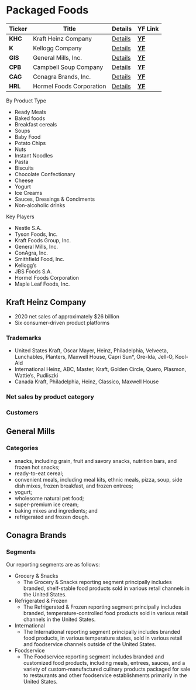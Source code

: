 # Packaged Foods

Ticker | Title | Details | YF Link
--- | --- | --- | ---
| **KHC** | Kraft Heinz Company | [Details](#Kraft-Heinz-Company) | **[YF](https://finance.yahoo.com/quote/KHC)** |
| **K** | Kellogg Company | [Details](#Kellogg-Company) | **[YF](https://finance.yahoo.com/quote/K)** |
| **GIS** | General Mills, Inc.  | [Details](#General-Mills) | **[YF](https://finance.yahoo.com/quote/GIS)** |
| **CPB** | Campbell Soup Company | [Details](#Campbell-Soup-Company) | **[YF](https://finance.yahoo.com/quote/CPB)** |
| **CAG** | Conagra Brands, Inc. | [Details](#Conagra-Brands) | **[YF](https://finance.yahoo.com/quote/CAG)** |
| **HRL** | Hormel Foods Corporation | [Details](#Hormel-Foods-Corporation) | **[YF](https://finance.yahoo.com/quote/HRL)** |

By Product Type
- Ready Meals
- Baked foods
- Breakfast cereals
- Soups
- Baby Food
- Potato Chips
- Nuts
- Instant Noodles  
- Pasta
- Biscuits
- Chocolate Confectionary  
- Cheese
- Yogurt
- Ice Creams
- Sauces, Dressings & Condiments
- Non-alcoholic drinks

Key Players
- Nestle S.A.
- Tyson Foods, Inc.
- Kraft Foods Group, Inc.
- General Mills, Inc.
- ConAgra, Inc.
- Smithfield Food, Inc.
- Kellogg’s
- JBS Foods S.A.
- Hormel Foods Corporation
- Maple Leaf Foods, Inc.

## Kraft Heinz Company
- 2020 net sales of approximately $26 billion
- Six consumer-driven product platforms

### Trademarks
- United States Kraft, Oscar Mayer, Heinz, Philadelphia, Velveeta, Lunchables, Planters, Maxwell House, Capri Sun*, Ore-Ida, Jell-O, Kool-Aid
- International Heinz, ABC, Master, Kraft, Golden Circle, Quero, Plasmon, Wattie’s, Pudliszki
- Canada Kraft, Philadelphia, Heinz, Classico, Maxwell House

### Net sales by product category


### Customers

## General Mills
### Categories
- snacks, including grain, fruit and savory snacks, nutrition bars, and frozen hot snacks;
- ready-to-eat cereal;
- convenient meals, including meal kits, ethnic meals, pizza, soup, side dish mixes, frozen breakfast, and frozen entrees;
- yogurt;
- wholesome natural pet food; 
- super-premium ice cream;
- baking mixes and ingredients; and
- refrigerated and frozen dough. 

## Conagra Brands
### Segments
Our reporting segments are as follows:
- Grocery & Snacks
  - The Grocery & Snacks reporting segment principally includes branded, shelf-stable food products sold in various retail channels in the United States.
- Refrigerated & Frozen
  - The Refrigerated & Frozen reporting segment principally includes branded, temperature-controlled food products sold in various retail channels in the United States.
- International
  - The International reporting segment principally includes branded food products, in various temperature states, sold in various retail and foodservice channels outside of the United States.
- Foodservice
  - The Foodservice reporting segment includes branded and customized food products, including meals, entrees, sauces, and a variety of custom-manufactured culinary products packaged for sale to restaurants and other foodservice establishments primarily in the United States.
